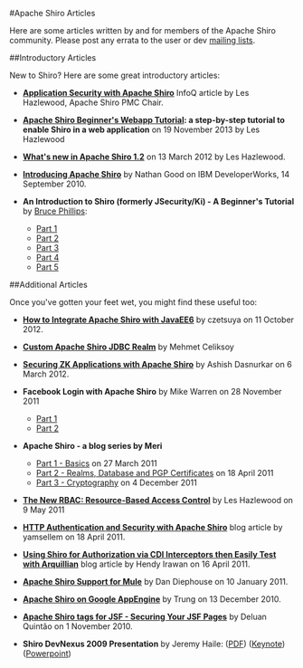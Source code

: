 <a name="Articles-ApacheShiroArticles"></a>
#Apache Shiro Articles

Here are some articles written by and for members of the Apache Shiro community. Please post any errata to the user or dev [mailing lists](mailing-lists.html "Mailing Lists").

<a name="Articles-IntroductoryArticles"></a>
##Introductory Articles

New to Shiro? Here are some great introductory articles:

*   **[Application Security with Apache Shiro](https://www.infoq.com/articles/apache-shiro)** InfoQ article by Les Hazlewood, Apache Shiro PMC Chair.

*   **[Apache Shiro Beginner's Webapp Tutorial](webapp-tutorial.html "Apache Shiro Beginner's Webapp Tutorial"): a step-by-step tutorial to enable Shiro in a web application** on 19 November 2013 by Les Hazlewood

*   **[What's new in Apache Shiro 1.2](https://stormpath.com/blog/whats-new-apache-shiro-12)** on 13 March 2012 by Les Hazlewood.

*   **[Introducing Apache Shiro](http://www.ibm.com/developerworks/web/library/wa-apacheshiro/)** by Nathan Good on IBM DeveloperWorks, 14 September 2010.

*   **An Introduction to Shiro (formerly JSecurity/Ki) - A Beginner's Tutorial** by [Bruce Phillips](http://www.brucephillips.name):
    *   [Part 1](http://www.brucephillips.name/blog/index.cfm/2009/4/5/An-Introduction-to-Ki-formerly-JSecurity--A-Beginners--Tutorial-Part-1)
    *   [Part 2](http://www.brucephillips.name/blog/index.cfm/2009/4/5/An-Introduction-to-Ki-formerly-JSecurity--A-Beginners--Tutorial-Part-2)
    *   [Part 3](http://www.brucephillips.name/blog/index.cfm/2009/4/5/An-Introduction-to-Ki-formerly-JSecurity--A-Beginners--Tutorial-Part-3)
    *   [Part 4](http://www.brucephillips.name/blog/index.cfm/2009/4/5/An-Introduction-to-Ki-formerly-JSecurity--A-Beginners--Tutorial-Part-4)
    *   [Part 5](http://www.brucephillips.name/blog/index.cfm/2009/5/1/An-Introduction-to-Ki-formerly-JSecurity--A-Beginners-Tutorial-Part-5)

<a name="Articles-AdditionalArticles"></a>
##Additional Articles

Once you've gotten your feet wet, you might find these useful too:

*   **[How to Integrate Apache Shiro with JavaEE6](http://czetsuya-tech.blogspot.com/2012/10/how-to-integrate-apache-shiro-with.html?spref=tw)** by czetsuya on 11 October 2012.

*   **[Custom Apache Shiro JDBC Realm](https://mehmetceliksoy.wordpress.com/2015/06/28/shiro-jdbc-realm/)** by Mehmet Celiksoy

*   **[Securing ZK Applications with Apache Shiro](https://www.zkoss.org/wiki/Small_Talks/2012/March/Securing_ZK_Applications_With_Apache_Shiro)** by Ashish Dasnurkar on 6 March 2012.

*   **Facebook Login with Apache Shiro** by Mike Warren on 28 November 2011
    *   [Part 1](https://mrdwnotes.wordpress.com/2011/11/28/using-apache-shiro-security-to-allow-login-via-facebook-part-1/)
    *   [Part 2](https://mrdwnotes.wordpress.com/2011/11/28/using-apache-shiro-security-to-allow-login-via-facebook-part-2/)

*   **Apache Shiro - a blog series by Meri**
    *   [Part 1 - Basics](http://meri-stuff.blogspot.com/2011/03/apache-shiro-part-1-basics.html) on 27 March 2011
    *   [Part 2 - Realms, Database and PGP Certificates](http://meri-stuff.blogspot.com/2011/04/apache-shiro-part-2-realms-database-and.html) on 18 April 2011
    *   [Part 3 - Cryptography](http://meri-stuff.blogspot.com/2011/12/apache-shiro-part-3-cryptography.html) on 4 December 2011

*   **[The New RBAC: Resource-Based Access Control](https://stormpath.com/blog/new-rbac-resource-based-access-control)** by Les Hazlewood on 9 May 2011

*   **[HTTP Authentication and Security with Apache Shiro](http://blog.xebia.com/author/yamsellem/)** blog article by yamsellem on 18 April 2011.

*   **[Using Shiro for Authorization via CDI Interceptors then Easily Test with Arquillian](http://spring-java-ee.blogspot.com/2011/04/using-shiro-for-authorization-via-cdi.html)** blog article by Hendy Irawan on 16 April 2011.

*   **[Apache Shiro Support for Mule](http://blogs.mulesoft.com/dev/mule-dev/apache-shiro-support-for-mule/)** by Dan Diephouse on 10 January 2011.

*   **[Apache Shiro on Google AppEngine](http://www.gdevelop.com/blog/2010/12/apache-shiro-on-appengine)** by Trung on 13 December 2010.

*   **[Apache Shiro tags for JSF - Securing Your JSF Pages](http://techbeats.deluan.com/apache-shiro-tags-for-jsffacelets)** by Deluan Quintão on 1 November 2010.

*   **Shiro DevNexus 2009 Presentation** by Jeremy Haile: ([PDF](assets/images/articles/Ki-DevNexus-2009.pdf?version=1&modificationDate=1246602947000)) ([Keynote](assets/images/articles/Ki-DevNexus-2009.key.zip?version=1&modificationDate=1246602947000)) ([Powerpoint](assets/images/articles/Ki-DevNexus-2009.ppt.zip?version=1&modificationDate=1246602947000))
<input type="hidden" id="ghEditPage" value="articles.md"></input>
